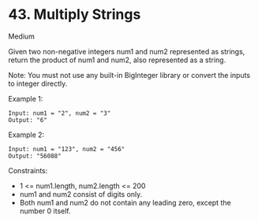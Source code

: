 # 43. Multiply Strings
Medium

Given two non-negative integers num1 and num2 represented as strings, return the product of num1 and num2, also represented as a string.

Note: You must not use any built-in BigInteger library or convert the inputs to integer directly.

 

Example 1:
```
Input: num1 = "2", num2 = "3"
Output: "6"
```
Example 2:
```
Input: num1 = "123", num2 = "456"
Output: "56088"
```
 

Constraints:
* 1 <= num1.length, num2.length <= 200
* num1 and num2 consist of digits only.
* Both num1 and num2 do not contain any leading zero, except the number 0 itself.

